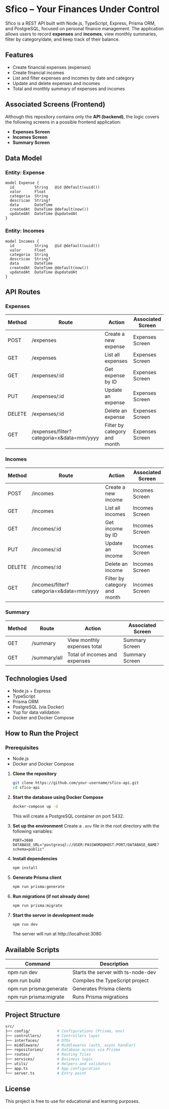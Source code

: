 
# Sfico – Your Finances Under Control

Sfico is a REST API built with Node.js, TypeScript, Express, Prisma ORM, and PostgreSQL, focused on personal finance management. The application allows users to record **expenses** and **incomes**, view monthly summaries, filter by category/date, and keep track of their balance.


## Features

- Create financial expenses (expenses)
- Create financial incomes
- List and filter expenses and incomes by date and category
- Update and delete expenses and incomes
- Total and monthly summary of expenses and incomes


## Associated Screens (Frontend)

Although this repository contains only the **API (backend)**, the logic covers the following screens in a possible frontend application:

- **Expenses Screen**
- **Incomes Screen**
- **Summary Screen**


## Data Model

### Entity: Expense
```prisma
model Expense {
  id         String   @id @default(uuid())
  valor      Float
  categoria  String
  descricao  String?
  data       DateTime
  createdAt  DateTime @default(now())
  updatedAt  DateTime @updatedAt
}
```

### Entity: Incomes
```prisma
model Incomes {
  id         String   @id @default(uuid())
  valor      Float
  categoria  String
  descricao  String?
  data       DateTime
  createdAt  DateTime @default(now())
  updatedAt  DateTime @updatedAt
}
```


## API Routes

### Expenses
| Method | Route                                      | Action                        | Associated Screen   |
|--------|--------------------------------------------|-------------------------------|---------------------|
| POST   | /expenses                                 | Create a new expense          | Expenses Screen     |
| GET    | /expenses                                 | List all expenses             | Expenses Screen     |
| GET    | /expenses/:id                             | Get expense by ID             | Expenses Screen     |
| PUT    | /expenses/:id                             | Update an expense             | Expenses Screen     |
| DELETE | /expenses/:id                             | Delete an expense             | Expenses Screen     |
| GET    | /expenses/filter?categoria=x&data=mm/yyyy | Filter by category and month  | Expenses Screen     |

### Incomes
| Method | Route                                     | Action                            | Associated Screen   |
|--------|-------------------------------------------|-----------------------------------|---------------------|
| POST   | /incomes                                 | Create a new income               | Incomes Screen      |
| GET    | /incomes                                 | List all incomes                  | Incomes Screen      |
| GET    | /incomes/:id                             | Get income by ID                  | Incomes Screen      |
| PUT    | /incomes/:id                             | Update an income                  | Incomes Screen      |
| DELETE | /incomes/:id                             | Delete an income                  | Incomes Screen      |
| GET    | /incomes/filter?categoria=x&data=mm/yyyy | Filter by category and month      | Incomes Screen      |

### Summary
| Method | Route                                 | Action                             | Associated Screen   |
|--------|----------------------------------------|------------------------------------|---------------------|
| GET    | /summary                              | View monthly expenses total        | Summary Screen      |
| GET    | /summary/all                          | Total of incomes and expenses      | Summary Screen      |


## Technologies Used

- Node.js + Express
- TypeScript
- Prisma ORM
- PostgreSQL (via Docker)
- Yup for data validation
- Docker and Docker Compose


## How to Run the Project

### Prerequisites
- Node.js
- Docker and Docker Compose

1. **Clone the repository**
   ```bash
   git clone https://github.com/your-username/sfico-api.git
   cd sfico-api
   ```
2. **Start the database using Docker Compose**
   ```bash
   docker-compose up -d
   ```
   This will create a PostgreSQL container on port 5432.

3. **Set up the environment**
   Create a `.env` file in the root directory with the following variables:
   ```env
   PORT=3080
   DATABASE_URL="postgresql://USER:PASSWORD@HOST:PORT/DATABASE_NAME?schema=public"
   ```

4. **Install dependencies**
   ```bash
   npm install
   ```

5. **Generate Prisma client**
   ```bash
   npm run prisma:generate
   ```

6. **Run migrations (if not already done)**
   ```bash
   npm run prisma:migrate
   ```

7. **Start the server in development mode**
   ```bash
   npm run dev
   ```
   The server will run at http://localhost:3080


## Available Scripts

| Command                 | Description                        |
|-------------------------|------------------------------------|
| npm run dev             | Starts the server with ts-node-dev |
| npm run build           | Compiles the TypeScript project    |
| npm run prisma:generate | Generates Prisma clients           |
| npm run prisma:migrate  | Runs Prisma migrations             |


## Project Structure

```bash
src/
├── config/            # Configurations (Prisma, env)
├── controllers/       # Controllers layer
├── interfaces/        # DTOs
├── middleware/        # Middlewares (auth, async handler)
├── repositories/      # Database access via Prisma
├── routes/            # Routing files
├── services/          # Business logic
├── utils/             # Helpers and validators
├── app.ts             # App configuration
└── server.ts          # Entry point
```


## License
This project is free to use for educational and learning purposes.